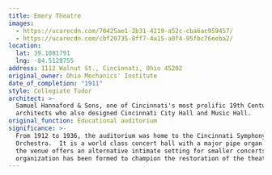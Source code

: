 ```yaml
---
title: Emery Theatre
images:
  - https://ucarecdn.com/70425ae1-2b31-4219-a52c-cba6ac959457/
  - https://ucarecdn.com/cbf20735-8ff7-4a15-a0f4-95fbc76eeba2/
location:
  lat: 39.1081791
  lng: -84.5128755
address: 1112 Walnut St., Cincinnati, Ohio 45202
original_owner: Ohio Mechanics' Institute
date_of_completion: "1911"
style: Collegiate Tudor
architect: >-
  Samuel Hannaford & Sons, one of Cincinnati's most prolific 19th Century
  architects who also designed Cincinnati City Hall and Music Hall.
original_function: Educational auditorium
significance: >-
  From 1912 to 1936, the auditorium was home to the Cincinnati Symphony
  Orchestra.  It is a world class concert hall with a major pipe organ.  Today
  the venue offers an alternative intimate setting for smaller concerts.  An
  organization has been formed to champion the restoration of the theatre.
---
```


